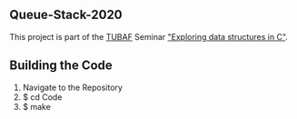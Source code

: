 ## Queue-Stack-2020

This project is part of the [TUBAF](https://tu-freiberg.de/) Seminar ["Exploring data structures in C"](https://github.com/JayTee42/tubaf-csem-2020).

## Building the Code

1. Navigate to the Repository
2. $ cd Code
3. $ make

